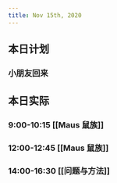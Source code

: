 ```yaml
---
title: Nov 15th, 2020
---
```


## 本日计划
### 小朋友回来
## 本日实际
### 9:00-10:15 [[Maus 鼠族]]
### 12:00-12:45 [[Maus 鼠族]]
### 14:00-16:30 [[问题与方法]]
### 
